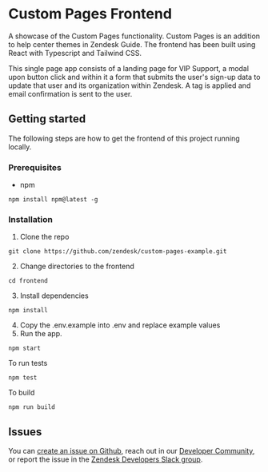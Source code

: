 # Custom Pages Frontend

A showcase of the Custom Pages functionality. Custom Pages is an addition to help center themes in Zendesk Guide. The frontend has been built using React with Typescript and Tailwind CSS.

This single page app consists of a landing page for VIP Support, a modal upon button click and within it a form that submits the user's sign-up data to update that user and its organization within Zendesk. A tag is applied and email confirmation is sent to the user.  

## Getting started

The following steps are how to get the frontend of this project running locally.

### Prerequisites

- npm
```
npm install npm@latest -g
```
### Installation
1. Clone the repo
```
git clone https://github.com/zendesk/custom-pages-example.git
```
2. Change directories to the frontend
```
cd frontend
```

3. Install dependencies
```
npm install
```
4. Copy the .env.example into .env and replace example values
5. Run the app. 
```
npm start
```

To run tests 
```
npm test
```

To build
```
npm run build
```


## Issues
You can [create an issue on Github](https://github.com/zendesk/custom-pages-example/issues/new), reach out in our [Developer Community](https://support.zendesk.com/hc/en-us/community/topics), or report the issue in the [Zendesk Developers Slack group](https://docs.google.com/forms/d/e/1FAIpQLScm_rDLWwzWnq6PpYWFOR_PwMaSBcaFft-1pYornQtBGAaiJA/viewform).

